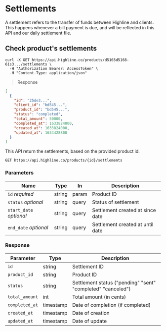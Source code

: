 # Settlements

A settlement refers to the transfer of funds between Highline and clients. This happens whenever a bill payment is due, and will be reflected in this API and our daily settlement file.

## Check product's settlements

```shell
curl -X GET https://api.highline.co/products/d5165d5168-61s3.../settlements \
  -H "Authorization Bearer: AccessToken" \
  -H "Content-Type: application/json"
```

> Response

```json
[
  {
    "id": "25de3...",
    "client_id": "bd545...",
    "product_id": "bd545...",
    "status": "completed",
    "total_amount": 50000,
    "completed_at": 1633824000,
    "created_at": 1633824000,
    "updated_at": 1634428800
  }
]
```

This API return the settlements, based on the provided product id.

`GET https://api.highline.co/products/{id}/settlements`

### Parameters

Name | Type | In | Description
--------- | ------- | ------ | --------
`id` *required* | string | param | Product ID
`status` *optional* | string | query | Status of settlement
`start_date` *optional* | string | query | Settlement created at since date
`end_date` *optional* | string | query | Settlement created at until date

### Response

Parameter | Type | Description
--------- | ------- | -----------
`id` | string | Settlement ID
`product_id` | string | Product ID
`status` | string | Settlement status ("pending" "sent" "completed" "canceled")
`total_amount` | int | Total amount (in cents)
`completed_at` | timestamp | Date of completion (if completed)
`created_at` | timestamp | Date of creation
`updated_at` | timestamp | Date of update
